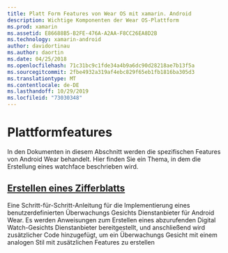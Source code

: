 ```yaml
---
title: Platt Form Features von Wear OS mit xamarin. Android
description: Wichtige Komponenten der Wear OS-Plattform
ms.prod: xamarin
ms.assetid: E86688B5-B2FE-476A-A2AA-F8CC26EA8D2B
ms.technology: xamarin-android
author: davidortinau
ms.author: daortin
ms.date: 04/25/2018
ms.openlocfilehash: 71c31bc9c1fde34a4b9a6dc90d28218ae7b13f5a
ms.sourcegitcommit: 2fbe4932a319af4ebc829f65eb1fb1816ba305d3
ms.translationtype: MT
ms.contentlocale: de-DE
ms.lasthandoff: 10/29/2019
ms.locfileid: "73030348"
---
```

# <a name="platform-features"></a>Plattformfeatures

In den Dokumenten in diesem Abschnitt werden die spezifischen Features von Android Wear behandelt. Hier finden Sie ein Thema, in dem die Erstellung eines watchface beschrieben wird.

## <a name="creating-a-watch-faceandroidwearplatformcreating-a-watchfacemd"></a>[Erstellen eines Zifferblatts](~/android/wear/platform/creating-a-watchface.md)

Eine Schritt-für-Schritt-Anleitung für die Implementierung eines benutzerdefinierten Überwachungs Gesichts Dienstanbieter für Android Wear. Es werden Anweisungen zum Erstellen eines abzurufenden Digital Watch-Gesichts Dienstanbieter bereitgestellt, und anschließend wird zusätzlicher Code hinzugefügt, um ein Überwachungs Gesicht mit einem analogen Stil mit zusätzlichen Features zu erstellen
